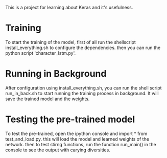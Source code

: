 This is a project for learning about Keras and it's usefulness.


Training
===========================================
To start the training of the model, first of all run the shellscript
install_everything.sh to configure the dependencies.
then you can run the python script 'character_lstm.py'.


Running in Background
==========================================
After configuration using install_everything.sh, you can run the shell script
run_in_back.sh to start running the training process in background. It will
save the trained model and the weights.

Testing the pre-trained model
=========================================
To test the pre-trained, open the ipython console and import * from
test_and_load.py. this will load the model and learned weights of the network.
then to test stirng functions, run the function run_main() in the console to
see the output with carying diversities.
